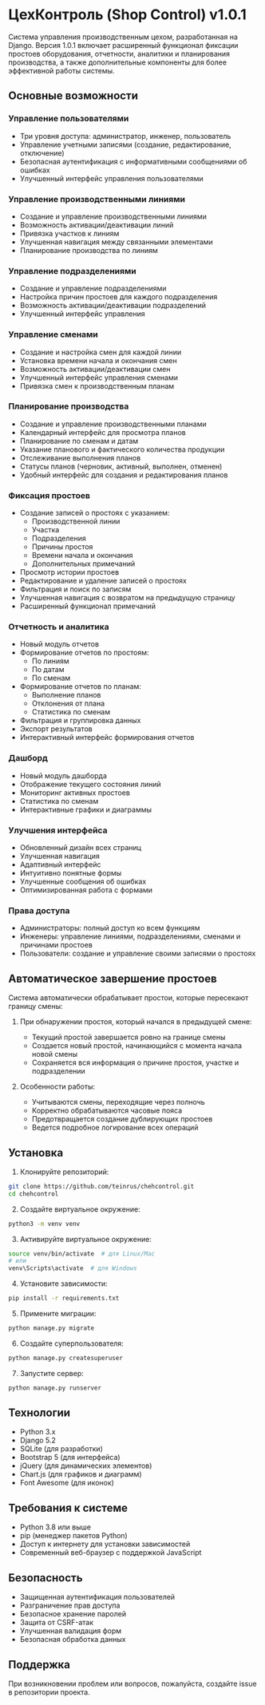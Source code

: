 # ЦехКонтроль (Shop Control) v1.0.1

Система управления производственным цехом, разработанная на Django. Версия 1.0.1 включает расширенный функционал фиксации простоев оборудования, отчетности, аналитики и планирования производства, а также дополнительные компоненты для более эффективной работы системы.

## Основные возможности

### Управление пользователями
- Три уровня доступа: администратор, инженер, пользователь
- Управление учетными записями (создание, редактирование, отключение)
- Безопасная аутентификация с информативными сообщениями об ошибках
- Улучшенный интерфейс управления пользователями

### Управление производственными линиями
- Создание и управление производственными линиями
- Возможность активации/деактивации линий
- Привязка участков к линиям
- Улучшенная навигация между связанными элементами
- Планирование производства по линиям

### Управление подразделениями
- Создание и управление подразделениями
- Настройка причин простоев для каждого подразделения
- Возможность активации/деактивации подразделений
- Улучшенный интерфейс управления

### Управление сменами
- Создание и настройка смен для каждой линии
- Установка времени начала и окончания смен
- Возможность активации/деактивации смен
- Улучшенный интерфейс управления сменами
- Привязка смен к производственным планам

### Планирование производства
- Создание и управление производственными планами
- Календарный интерфейс для просмотра планов
- Планирование по сменам и датам
- Указание планового и фактического количества продукции
- Отслеживание выполнения планов
- Статусы планов (черновик, активный, выполнен, отменен)
- Удобный интерфейс для создания и редактирования планов

### Фиксация простоев
- Создание записей о простоях с указанием:
  - Производственной линии
  - Участка
  - Подразделения
  - Причины простоя
  - Времени начала и окончания
  - Дополнительных примечаний
- Просмотр истории простоев
- Редактирование и удаление записей о простоях
- Фильтрация и поиск по записям
- Улучшенная навигация с возвратом на предыдущую страницу
- Расширенный функционал примечаний

### Отчетность и аналитика
- Новый модуль отчетов
- Формирование отчетов по простоям:
  - По линиям
  - По датам
  - По сменам
- Формирование отчетов по планам:
  - Выполнение планов
  - Отклонения от плана
  - Статистика по сменам
- Фильтрация и группировка данных
- Экспорт результатов
- Интерактивный интерфейс формирования отчетов

### Дашборд
- Новый модуль дашборда
- Отображение текущего состояния линий
- Мониторинг активных простоев
- Статистика по сменам
- Интерактивные графики и диаграммы

### Улучшения интерфейса
- Обновленный дизайн всех страниц
- Улучшенная навигация
- Адаптивный интерфейс
- Интуитивно понятные формы
- Улучшенные сообщения об ошибках
- Оптимизированная работа с формами

### Права доступа
- Администраторы: полный доступ ко всем функциям
- Инженеры: управление линиями, подразделениями, сменами и причинами простоев
- Пользователи: создание и управление своими записями о простоях

## Автоматическое завершение простоев

Система автоматически обрабатывает простои, которые пересекают границу смены:

1. При обнаружении простоя, который начался в предыдущей смене:
   - Текущий простой завершается ровно на границе смены
   - Создается новый простой, начинающийся с момента начала новой смены
   - Сохраняется вся информация о причине простоя, участке и подразделении

2. Особенности работы:
   - Учитываются смены, переходящие через полночь
   - Корректно обрабатываются часовые пояса
   - Предотвращается создание дублирующих простоев
   - Ведется подробное логирование всех операций

## Установка

1. Клонируйте репозиторий:
```bash
git clone https://github.com/teinrus/chehcontrol.git
cd chehcontrol
```

2. Создайте виртуальное окружение:
```bash
python3 -m venv venv
```

3. Активируйте виртуальное окружение:
```bash
source venv/bin/activate  # для Linux/Mac
# или
venv\Scripts\activate  # для Windows
```

4. Установите зависимости:
```bash
pip install -r requirements.txt
```

5. Примените миграции:
```bash
python manage.py migrate
```

6. Создайте суперпользователя:
```bash
python manage.py createsuperuser
```

7. Запустите сервер:
```bash
python manage.py runserver
```

## Технологии

- Python 3.x
- Django 5.2
- SQLite (для разработки)
- Bootstrap 5 (для интерфейса)
- jQuery (для динамических элементов)
- Chart.js (для графиков и диаграмм)
- Font Awesome (для иконок)

## Требования к системе

- Python 3.8 или выше
- pip (менеджер пакетов Python)
- Доступ к интернету для установки зависимостей
- Современный веб-браузер с поддержкой JavaScript

## Безопасность

- Защищенная аутентификация пользователей
- Разграничение прав доступа
- Безопасное хранение паролей
- Защита от CSRF-атак
- Улучшенная валидация форм
- Безопасная обработка данных

## Поддержка

При возникновении проблем или вопросов, пожалуйста, создайте issue в репозитории проекта.

